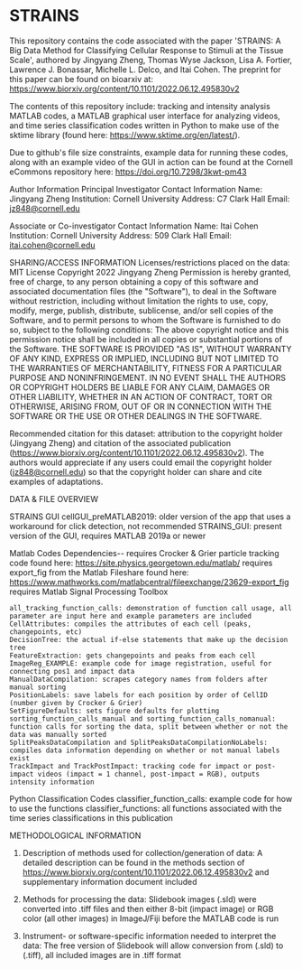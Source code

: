 # STRAINS

This repository contains the code associated with the paper 'STRAINS: A Big Data Method for Classifying Cellular Response to Stimuli at the Tissue Scale', authored by Jingyang Zheng, Thomas Wyse Jackson, Lisa A. Fortier, Lawrence J. Bonassar, Michelle L. Delco, and Itai Cohen. The preprint for this paper can be found on bioarxiv at: https://www.biorxiv.org/content/10.1101/2022.06.12.495830v2

The contents of this repository include: tracking and intensity analysis MATLAB codes, a MATLAB graphical user interface for analyzing videos, and time series classification codes written in Python to make use of the sktime library (found here: https://www.sktime.org/en/latest/).

Due to github's file size constraints, example data for running these codes, along with an example video of the GUI in action can be found at the Cornell eCommons repository here: https://doi.org/10.7298/3kwt-pm43

Author Information
Principal Investigator Contact Information
Name: Jingyang Zheng
Institution: Cornell University
Address: C7 Clark Hall
Email: jz848@cornell.edu

Associate or Co-investigator Contact Information
Name: Itai Cohen
Institution: Cornell University
Address: 509 Clark Hall
Email: itai.cohen@cornell.edu

SHARING/ACCESS INFORMATION
Licenses/restrictions placed on the data: MIT License
Copyright 2022 Jingyang Zheng
Permission is hereby granted, free of charge, to any person obtaining a copy of this software and associated documentation files (the "Software"), to deal in the Software without restriction, including without limitation the rights to use, copy, modify, merge, publish, distribute, sublicense, and/or sell copies of the Software, and to permit persons to whom the Software is furnished to do so, subject to the following conditions: 
The above copyright notice and this permission notice shall be included in all copies or substantial portions of the Software.
THE SOFTWARE IS PROVIDED "AS IS", WITHOUT WARRANTY OF ANY KIND, EXPRESS OR IMPLIED, INCLUDING BUT NOT LIMITED TO THE WARRANTIES OF MERCHANTABILITY, FITNESS FOR A PARTICULAR PURPOSE AND NONINFRINGEMENT. IN NO EVENT SHALL THE AUTHORS OR COPYRIGHT HOLDERS BE LIABLE FOR ANY CLAIM, DAMAGES OR OTHER LIABILITY, WHETHER IN AN ACTION OF CONTRACT, TORT OR OTHERWISE, ARISING FROM, OUT OF OR IN CONNECTION WITH THE SOFTWARE OR THE USE OR OTHER DEALINGS IN THE SOFTWARE.

Recommended citation for this dataset: attribution to the copyright holder (Jingyang Zheng) and citation of the associated publication (https://www.biorxiv.org/content/10.1101/2022.06.12.495830v2). The authors would appreciate if any users could email the copyright holder (jz848@cornell.edu) so that the copyright holder can share and cite examples of adaptations.


DATA & FILE OVERVIEW

STRAINS GUI
	cellGUI_preMATLAB2019: older version of the app that uses a workaround for click detection, not recommended
	STRAINS_GUI: present version of the GUI, requires MATLAB 2019a or newer

Matlab Codes
Dependencies-- 
requires Crocker & Grier particle tracking code found here: https://site.physics.georgetown.edu/matlab/
requires export_fig from the Matlab Fileshare found here: https://www.mathworks.com/matlabcentral/fileexchange/23629-export_fig
requires Matlab Signal Processing Toolbox

	all_tracking_function_calls: demonstration of function call usage, all parameter are input here and example parameters are included
	CellAttributes: compiles the attributes of each cell (peaks, changepoints, etc)
	DecisionTree: the actual if-else statements that make up the decision tree
	FeatureExtraction: gets changepoints and peaks from each cell
	ImageReg_EXAMPLE: example code for image registration, useful for connecting pos1 and impact data
	ManualDataCompilation: scrapes category names from folders after manual sorting
	PositionLabels: save labels for each position by order of CellID (number given by Crocker & Grier)
	SetFigureDefaults: sets figure defaults for plotting
	sorting_function_calls_manual and sorting_function_calls_nomanual: function calls for sorting the data, split between whether or not the data was manually sorted
	SplitPeaksDataCompilation and SplitPeaksDataCompilationNoLabels: compiles data information depending on whether or not manual labels exist
	TrackImpact and TrackPostImpact: tracking code for impact or post-impact videos (impact = 1 channel, post-impact = RGB), outputs intensity information

Python Classification Codes
	classifier_function_calls: example code for how to use the functions
	classifier_functions: all functions associated with the time series classifications in this publication
	
	

METHODOLOGICAL INFORMATION

1. Description of methods used for collection/generation of data: 
A detailed description can be found in the methods section of https://www.biorxiv.org/content/10.1101/2022.06.12.495830v2
and supplementary information document included

2. Methods for processing the data: 
Slidebook images (.sld) were converted into .tiff files and then either 8-bit (impact image) or RGB color (all other images) in ImageJ/Fiji before the MATLAB code is run

3. Instrument- or software-specific information needed to interpret the data: 
The free version of Slidebook will allow conversion from (.sld) to (.tiff), all included images are in .tiff format
